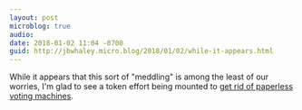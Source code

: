 ```yaml
---
layout: post
microblog: true
audio: 
date: 2018-01-02 11:04 -0700
guid: http://jbwhaley.micro.blog/2018/01/02/while-it-appears.html
---
```

While it appears that this sort of "meddling" is among the least of our worries, I'm glad to see a token effort being mounted to [get rid of paperless voting machines](https://arstechnica.com/tech-policy/2018/01/new-bill-could-finally-get-rid-of-paperless-voting-machines/).
